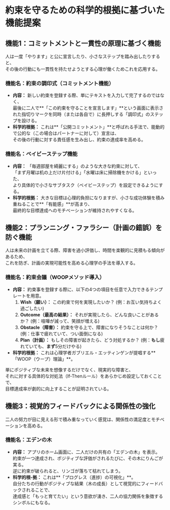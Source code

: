 # 約束を守るための科学的根拠に基づいた機能提案

##  機能1：コミットメントと一貫性の原理に基づく機能

人は一度「やります」と公に宣言したり、小さなステップを踏み出したりすると、  
その後の行動にも一貫性を持たせようとする心理が働くためこれを応用する。

### 機能名：約束の調印式（コミットメント機能）
* **内容：** 新しい約束を登録する際、単にテキストを入力して完了するのではなく、  
最後に二人で**「この約束を守ることを宣言します」**という画面に表示された指切りマークを同時（または各自で）に長押しする「調印式」のステップを設ける。  
* **科学的根拠：** これは**「公開コミットメント」**と呼ばれる手法で、能動的で公的な（この場合はパートナーに対して）宣言は、  
その後の行動に対する責任感を生み出し、約束の達成率を高める。

### 機能名：ベイビーステップ機能
* **内容：** 「毎週部屋を綺麗にする」のような大きな約束に対して、  
「まず月曜は机の上だけ片付ける」「水曜は床に掃除機をかける」といった、  
より具体的で小さなサブタスク（ベイビーステップ）を設定できるようにする。
* **科学的根拠：** 大きな目標は心理的負担になりますが、小さな成功体験を積み重ねることで**「有能感」**が高まり、  
最終的な目標達成へのモチベーションが維持されやすくなる。

## 機能2：プランニング・ファラシー（計画の錯誤）を防ぐ機能

人は未来の計画を立てる際、障害を過小評価し、時間を楽観的に見積もる傾向があるため、  
これを防ぎ、計画の実現可能性を高める心理学の手法を導入する。

### 機能名：約束会議（WOOPメソッド導入）
* **内容：** 約束事を登録する際に、以下の4つの項目を任意で入力できるテンプレートを用意。  
    1.  **Wish（願い）：** この約束で何を実現したいか？ (例：お互い気持ちよく過ごしたい)  
    2.  **Outcome（最高の結果）：** それが実現したら、どんな良いことがあるか？ (例：喧嘩が減って、笑顔が増える)  
    3.  **Obstacle（障害）：** 約束を守る上で、障害になりそうなことは何か？ (例：仕事で疲れていて、つい面倒になる)  
    4.  **Plan（計画）：** もしその障害が起きたら、どう対処するか？ (例：**もし**疲れていても、**まず**5分だけやる)  
* **科学的根拠：** これは心理学者ガブリエル・エッティンゲンが提唱する**「WOOP（ウープ）理論」**。  

単にポジティブな未来を想像するだけでなく、現実的な障害と、  
それに対する具体的な対処法（If-Thenルール）をあらかじめ設定しておくことで、  
目標達成率が劇的に向上することが証明されている。

## 機能3：視覚的フィードバックによる関係性の強化

二人の努力が目に見える形で積み重なっていく感覚は、関係性の満足度とモチベーションを高める。

### 機能名：エデンの木
* **内容：** アプリのホーム画面に、二人だけの共有の「エデンの木」を表示。  
約束が一つ達成され、ポジティブな評価がされるたびに、その木にりんごが実る。  
逆に約束が破られると、リンゴが落ちて枯れてしまう。
* **科学的根-拠：** これは**「プログレス（進捗）の可視化」**。  
自分たちの行動がポジティブな結果（木の成長）として視覚的にフィードバックされることで、  
達成感と「もっと育てたい」という意欲が湧き、二人の協力関係を象徴するシンボルにもなる。
